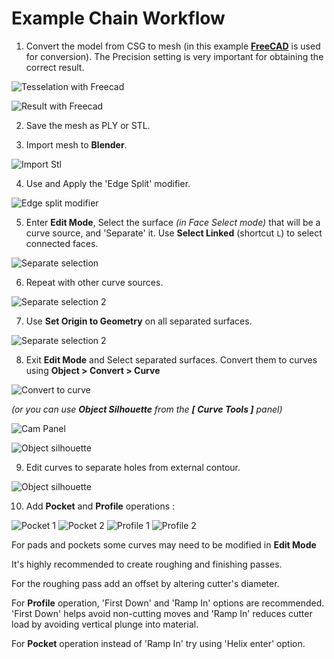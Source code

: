 # Example Chain Workflow

1. Convert the model from CSG to mesh (in this example [**FreeCAD**](https://www.freecad.org/) is used for conversion). The Precision setting is very important for obtaining the correct result.

![Tesselation with Freecad](_static/tesselation.png)

![Result with Freecad](_static/partFreecad.png)

2. Save the mesh as PLY or STL.

3. Import mesh to **Blender**.

![Import Stl](_static/importStl.png)

4. Use and Apply the 'Edge Split' modifier.

![Edge split modifier](_static/edgeSplit.png)

5. Enter **Edit Mode**, Select the surface *(in Face Select mode)* that will be a curve source, and 'Separate' it. Use **Select Linked** (shortcut `L`) to select connected faces.

![Separate selection](_static/partObjSep.png)

6. Repeat with other curve sources.

![Separate selection 2](_static/partObjSep2.png)

7. Use **Set Origin to Geometry** on all separated surfaces.

![Separate selection 2](_static/partOrigGeo.png)

8. Exit **Edit Mode** and Select separated surfaces. Convert them to curves using **Object > Convert > Curve**

![Convert to curve](_static/partConvert.png)

*(or you can use **Object Silhouette** from the **[ Curve Tools ]** panel)*

![Cam Panel](_static/curvecampanel.png)

![Object silhouette](_static/partObjectSil.png)

9. Edit curves to separate holes from external contour.

![Object silhouette](_static/partSeparateHoles.png)

10. Add **Pocket** and **Profile** operations : 

![Pocket 1](_static/partPocket1.png)
![Pocket 2](_static/partPocket2.png)
![Profile 1](_static/partProfile1.png)
![Profile 2](_static/partProfile2.png)

For pads and pockets some curves may need to be modified in **Edit Mode**

It's highly recommended to create roughing and finishing passes. 

For the roughing pass add an offset by altering cutter's diameter. 

For **Profile** operation, 'First Down' and 'Ramp In' options are recommended. 'First Down' helps avoid non-cutting moves and 'Ramp In' reduces cutter load by avoiding vertical plunge into material. 

For **Pocket** operation instead of 'Ramp In' try using 'Helix enter' option.


